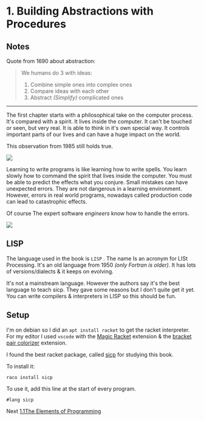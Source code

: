 # 1. Building Abstractions with Procedures

## Notes

Quote from 1690 about abstraction:

>  We humans do 3 with ideas:
> 1. Combine simple ones into complex ones
> 2. Compare ideas with each other
> 3. Abstract *(Simplify)* complicated ones

---

The first chapter starts with a philosophical take on the computer process. It's compared with a spirit. It lives inside the computer. It can't be touched or seen, but very real. It is able to think in it's own special way. It controls important parts of our lives and can have a huge impact on the world. 

This observation from 1985 still holds true.

![](https://memegenerator.net/img/instances/82411119/till-this-day.jpg)

Learning to write programs is like learning how to write spells. You learn slowly how to command the spirit that lives inside the computer. You must be able to predict the effects what you conjure. Small mistakes can have unexpected errors. They are not dangerous in a learning environment. However,  errors in real world programs, nowadays called production code can lead to catastrophic effects. 

Of course The expert software *engineers*  know how to handle the errors.

![](https://cdn131.picsart.com/326537528119201.jpg)

## LISP

The language used in the book is `LISP` . The name Is an acronym for LISt Processing. It's an old language from 1950 *(only Fortran is older)*. It has lots of versions/dialects & it keeps on evolving.

It's not a mainstream language. However the authors say it's the best language to teach sicp. They gave some reasons but I don't  quite get it yet. You can write compilers & interpreters in LISP so this should be fun. 

## Setup

I'm on debian so I did an `apt install racket` to get the racket interpreter. For my editor I used `vscode` with the [Magic Racket](https://marketplace.visualstudio.com/items?itemName=evzen-wybitul.magic-racket)  extension & the [bracket pair colorizer](https://marketplace.visualstudio.com/items?itemName=CoenraadS.bracket-pair-colorizer) extension.

I found the best racket package, called [sicp](https://docs.racket-lang.org/sicp-manual/SICP_Language.html) for studying  this book. 

To install it:

```
raco install sicp
```
To use it, add this line at the start of every program.
```racket
#lang sicp
```

Next  [1.1The Elements of Programming]()